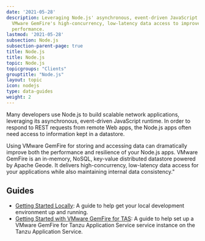 ```yaml
---
date: '2021-05-28'
description: Leveraging Node.js' asynchronous, event-driven JavaScript runtime with
  VMware GemFire's high-concurrency, low-latency data access to improve your applications
  performance.
lastmod: '2021-05-28'
subsection: Node.js
subsection-parent-page: true
title: Node.js
title: Node.js
topic: Node.js
topicgroups: "Clients"
grouptitle: "Node.js"
layout: topic
icon: nodejs
type: data-guides
weight: 2
---
```


Many developers use Node.js to build scalable network applications, leveraging its asynchronous, event-driven JavaScript runtime. In order to respond to REST requests from remote Web apps, the Node.js apps often need access to information kept in a datastore.

Using VMware GemFire for storing and accessing data can dramatically improve both the performance and resilience of your Node.js apps. VMware GemFire is an in-memory, NoSQL, key-value distributed datastore powered by Apache Geode. It delivers high-concurrency, low-latency data access for your applications while also maintaining internal data consistency."

## Guides

- [Getting Started Locally](/data/gemfire/guides/get-started-locally-node-js/): A guide to help get your local development environment up and running.
- [Getting Started with VMware GemFire for TAS](/data/gemfire/guides/get-started-tgf4vms-node-js/): A guide to help set up a VMware GemFire for Tanzu Application Service service instance on the Tanzu Application Service.